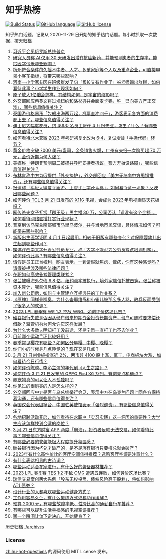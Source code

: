 # 知乎热榜
[![Build Status](https://github.com/ToWeLong/zhihu-hot-questions/workflows/CI/badge.svg)](https://github.com/ToWeLong/zhihu-hot-questions/actions)
[![GitHub language](https://img.shields.io/badge/language-golang-orange.svg)](https://golang.org/)
[![GitHub license](https://img.shields.io/github/license/ToWeLong/zhihu-hot-questions)](https://github.com/ToWeLong/zhihu-hot-questions/blob/main/LICENSE)

知乎热门话题，记录从 2020-11-29 日开始的知乎热门话题。每小时抓取一次数据，按天[归档](./archives)

<!-- BEGIN -->

1. [习近平会见俄罗斯总统普京](https://www.zhihu.com/question/615645109)
1. [研究人员称 AI 仅用 30 天研发出潜在抗癌新药，并能预测患者的生存率，能给医学带来哪些影响？](https://www.zhihu.com/question/590847000)
1. [杭州符合条件的久摇不中者、人才、多孩家庭等个人以及重点企业，可直接申领小客车指标，将带来哪些影响？](https://www.zhihu.com/question/590856876)
1. [河南一小学家长因在班级群发了句「家长又有作业了」被老师踢出群聊，如何看待此事？小学学生作业现状如何？](https://www.zhihu.com/question/590724110)
1. [原子放大1亿倍会怎样，其结构如何，是宇宙的缩影吗？](https://www.zhihu.com/question/587648959)
1. [外交部回应蔡英文将过境纽约和洛杉矶并会面麦卡锡，称「已向美方严正交涉」，哪些信息值得关注？](https://www.zhihu.com/question/590983990)
1. [泰国游价格暴涨「包船出海两万起，机票直冲四千」，游客表示各方面的消费都上去了，哪些信息值得关注？](https://www.zhihu.com/question/590794582)
1. [迪士尼大幅度裁员，约 4000 名员工将在 4 月份失业，发生了什么？有哪些信息值得关注？](https://www.zhihu.com/question/590716046)
1. [如何看待北大软微 2023 年考研初复比改为 6:4，复试增加「手撕代码」环节？](https://www.zhihu.com/question/590795092)
1. [黄金价格突破 2000 美元/盎司，金条销售火爆，广州有夫妇一次购买超 70 万元，金价近期为何大涨？](https://www.zhihu.com/question/590927079)
1. [美媒称「特朗普预测周二被捕并呼吁支持者抗议，警方开始设路障」，哪些信息值得关注？](https://www.zhihu.com/question/590930127)
1. [布林肯称中方为俄提供「外交掩护」，外交部回应「美方无权向中方甩锅推责」，还有哪些信息值得关注？](https://www.zhihu.com/question/590985920)
1. [报道称「年轻人偏爱寺庙游、上香比上学还认真」，如何看待这一现象？反映出哪些问题？](https://www.zhihu.com/question/590925610)
1. [如何评价 TCL 3 月 21 日发布的 X11G 电视，会成为 2023 年电视画质天花板吗？](https://www.zhihu.com/question/591002298)
1. [网传杀夫女子打赏「郡王级」男主播 30 万，公司否认「远没有这个金额」，如何看待网络直播打赏行业现状？](https://www.zhihu.com/question/590718506)
1. [普京到访乌克兰南部城市马里乌波尔，并与当地市民交谈，具体情况如何？可能带来哪些影响？](https://www.zhihu.com/question/590552261)
1. [新版出生医学证明 4 月 1 日起启用，相较于旧版有哪些变化？对保障婴幼儿出生起到哪些作用？](https://www.zhihu.com/question/590928346)
1. [媒体评西南大学开设公务员专业，称「大学不能沦为公务员考试培训机构」，如何评价此事？有哪些信息值得关注？](https://www.zhihu.com/question/590729212)
1. [请假是员工正当权利，网友表示，一到请假就焦虑、愧疚，你有这种感觉吗？请假被拒涉及哪些法律问题？](https://www.zhihu.com/question/591037456)
1. [在职如何高效备考管理类联考？](https://www.zhihu.com/question/312334932)
1. [张兰被曝海外欠债 9.8 亿，纽约豪宅被执行，境外家族信托被击穿，张兰称被资本算计，哪些信息值得关注？](https://www.zhihu.com/question/590715335)
1. [加入新公司后，如何与主管建立互相信任的工作关系？](https://www.zhihu.com/question/587833119)
1. [《原神》同样是嘴臭，为什么查耶维奇和小雀儿被那么多人骂，散兵反而受到了很多人的欢迎？](https://www.zhihu.com/question/590333194)
1. [2023 LPL 春季赛 WE 1:2 不敌 WBG，如何评价这场比赛？](https://www.zhihu.com/question/591019836)
1. [硅谷银行失败是否因从储户借来短期资金投资长期资产，储户可随时要求偿还借款？监管机构为何允许它这样发展？](https://www.zhihu.com/question/589619287)
1. [为什么大多数人明知打工没前途，还是宁愿一直打工也不去创业？](https://www.zhihu.com/question/587657296)
1. [目前哪个运动手环比较好用？](https://www.zhihu.com/question/296259076)
1. [春季常见樱花有哪些？如何区分早樱、中樱、晚樱？](https://www.zhihu.com/question/589932466)
1. [你们小的时候是几点睡觉的？现在又是几点？](https://www.zhihu.com/question/590537939)
1. [3 月 21 日创业板指涨近 2%，两市超 4100 股上涨，军工、电商板块大涨，如何看待今日行情？](https://www.zhihu.com/question/590927072)
1. [如何评价陈晓、李沁主演的年代剧《人生之路》？](https://www.zhihu.com/question/590842052)
1. [如何评价 3 月 21 日发布的 OPPO Find X6 系列，有何亮点和槽点？](https://www.zhihu.com/question/590964127)
1. [养宠物真的可以让人不孤独吗？](https://www.zhihu.com/question/588835930)
1. [你见过的很厉害的人是怎么样的？](https://www.zhihu.com/question/316755818)
1. [外交部回应中方是否与乌总统举行会见，表示中方在乌克兰问题上同各方保持着沟通，还有哪些信息值得关注？](https://www.zhihu.com/question/591000884)
1. [英国议会代表团窜台，中国驻英使馆表示「强烈谴责」，有哪些信息值得关注？](https://www.zhihu.com/question/590732694)
1. [各地招聘活动开启，如何看待在求职中「实习实践」这一经历的重要性？大学生应该怎样找到合适的岗位？](https://www.zhihu.com/question/590795564)
1. [3 月 21 日东方财富 APP 两度「崩溃」，投资者反映无法交易，如何看待此事？哪些信息值得关注？](https://www.zhihu.com/question/590929776)
1. [有哪些必要的软装能极大程度提升氛围感？](https://www.zhihu.com/question/585163987)
1. [硅谷银行因为挤兑才破产的，是不是所有银行只要挤兑就会破产？](https://www.zhihu.com/question/589625103)
1. [2023年有什么高性价比的客厅空调值得推荐？选购客厅空调要注意什么？](https://www.zhihu.com/question/587186646)
1. [有什么表达相思的古诗词？](https://www.zhihu.com/question/583768123)
1. [哪些运动适合在家进行，有什么好的装备器材推荐？](https://www.zhihu.com/question/585947460)
1. [2023 LPL 春季赛 TES 1:2 不敌 OMG 遭遇五连败，如何评价这场比赛？](https://www.zhihu.com/question/590986781)
1. [瑞信交易案创两大先例「股东无权投票、债权风险高于股权」，将如何影响 AT1 债券？](https://www.zhihu.com/question/590964913)
1. [设计行业的人都喜欢哪些运动健身方式？](https://www.zhihu.com/question/585557429)
1. [工作时容易久坐，有什么锻炼方式或者动作缓解？](https://www.zhihu.com/question/586282808)
1. [预算 2000 元，有哪些故障率低、性价比高的通勤自行车推荐？](https://www.zhihu.com/question/586272741)
1. [有哪些可以提升生活幸福感的电视空调推荐？](https://www.zhihu.com/question/590882073)
1. [哪一个瞬间让你下定决心，开始健身了？](https://www.zhihu.com/question/585259982)

<!-- END -->

历史归档 [./archives](./archives)


### License
[zhihu-hot-questions](https://github.com/towelong/zhihu-hot-questions) 的源码使用 MIT License 发布。